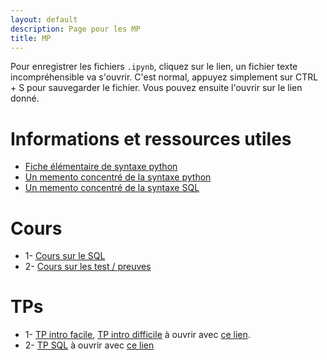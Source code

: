 ```yaml
---
layout: default
description: Page pour les MP 
title: MP
---
```


Pour enregistrer les fichiers `.ipynb`, cliquez sur le lien, un fichier texte incompréhensible va s'ouvrir. C'est normal, appuyez simplement sur CTRL + S pour sauvegarder le fichier. 
Vous pouvez ensuite l'ouvrir sur le lien donné.


# Informations et ressources utiles
- [Fiche élémentaire de syntaxe python](https://notebook.basthon.fr/?from=https://raw.githubusercontent.com/tpprepa/tpprepa.github.io/main/Fiches/fiche_python.ipynb)
- [Un memento concentré de la syntaxe python](Fiches/MementoPT.pdf)
- [Un memento concentré de la syntaxe SQL](Fiches/MementoSQL.pdf)

# Cours

+ 1- [Cours sur le SQL](Cours/mp_1_sql.pdf)
+ 2- [Cours sur les test / preuves](Cours/mp_2_test.pdf)

# TPs

+ 1- [TP intro facile](TPs/mp_1_motifs.ipynb), [TP intro difficile](TPs/mp_1_percol.ipynb) à ouvrir avec [ce lien](https://notebook.basthon.fr/?kernel=python&module=https://raw.githubusercontent.com/tpprepa/tpprepa.github.io/main/TPs/annexe/tp0.py).
+ 2- [TP SQL](TPs/mp_2_sql.ipynb) à ouvrir avec [ce lien](https://notebook.basthon.fr/?kernel=sql&module=https://raw.githubusercontent.com/Lamakaio/enseig/refs/heads/main/ITC/S3/sql/TP2/EnseignementSup.db)